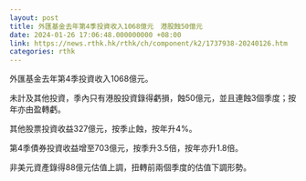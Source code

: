```yaml
---
layout: post
title: 外匯基金去年第4季投資收入1068億元　港股蝕50億元
date: 2024-01-26 17:06:48.000000000 +08:00
link: https://news.rthk.hk/rthk/ch/component/k2/1737938-20240126.htm
categories: rthk
---
```


外匯基金去年第4季投資收入1068億元。

未計及其他投資，季內只有港股投資錄得虧損，蝕50億元，並且連蝕3個季度；按年亦由盈轉虧。

其他股票投資收益327億元，按季止蝕，按年升4%。

第4季債券投資收益增至703億元，按季升3.5倍，按年亦升1.8倍。

非美元資產錄得88億元估值上調，扭轉前兩個季度的估值下調形勢。
